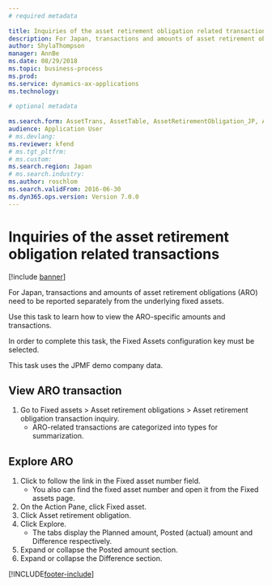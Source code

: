 ```yaml
--- 
# required metadata 
 
title: Inquiries of the asset retirement obligation related transactions
description: For Japan, transactions and amounts of asset retirement obligations (ARO) need to be reported separately from the underlying fixed assets. 
author: ShylaThompson
manager: AnnBe 
ms.date: 08/29/2018
ms.topic: business-process 
ms.prod:  
ms.service: dynamics-ax-applications 
ms.technology:  
 
# optional metadata 
 
ms.search.form: AssetTrans, AssetTable, AssetRetirementObligation_JP, AssetRetirementObligationExplorer_JP   
audience: Application User 
# ms.devlang:  
ms.reviewer: kfend
# ms.tgt_pltfrm:  
# ms.custom:  
ms.search.region: Japan
# ms.search.industry: 
ms.author: roschlom
ms.search.validFrom: 2016-06-30 
ms.dyn365.ops.version: Version 7.0.0 
---
```

# Inquiries of the asset retirement obligation related transactions

[!include [banner](../../includes/banner.md)]

For Japan, transactions and amounts of asset retirement obligations (ARO) need to be reported separately from the underlying fixed assets. 



Use this task to learn how to view the ARO-specific amounts and transactions. 



In order to complete this task, the Fixed Assets configuration key must be selected.



This task uses the JPMF demo company data.


## View ARO transaction
1. Go to Fixed assets > Asset retirement obligations > Asset retirement obligation transaction inquiry.
    * ARO-related transactions are categorized into types for summarization.  

## Explore ARO
1. Click to follow the link in the Fixed asset number field.
    * You also can find the fixed asset number and open it from the Fixed assets page.  
2. On the Action Pane, click Fixed asset.
3. Click Asset retirement obligation.
4. Click Explore.
    * The tabs display the Planned amount, Posted (actual) amount and Difference respectively.  
5. Expand or collapse the Posted amount section.
6. Expand or collapse the Difference section.



[!INCLUDE[footer-include](../../../includes/footer-banner.md)]